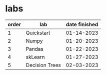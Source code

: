 # labs
order | lab | date finished
--- | --- | --- |
1 | Quickstart | 01-14-2023 | 
2 | Numpy | 01-20-2023 |
3 | Pandas | 01-22-2023 |
4 | skLearn | 01-27-2023 |
5 | Decision Trees | 02-03-2023 |